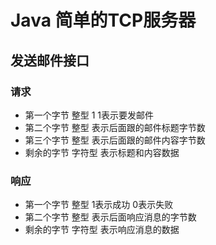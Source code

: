 # Java 简单的TCP服务器

## 发送邮件接口

### 请求

- 第一个字节 整型 1 1表示要发邮件
- 第二个字节 整型   表示后面跟的邮件标题字节数
- 第三个字节 整型   表示后面跟的邮件内容字节数
- 剩余的字节 字符型 表示标题和内容数据

### 响应

- 第一个字节 整型 1表示成功 0表示失败
- 第二个字节 整型 表示后面响应消息的字节数
- 剩余的字节 字符型 表示响应消息的数据